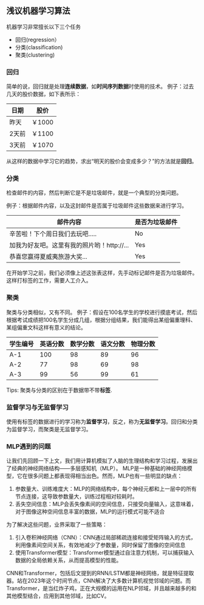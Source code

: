 ## 浅议机器学习算法

机器学习非常擅长以下三个任务

* 回归(regression）
* 分类(classification)
* 聚类(clustering)

### 回归

简单的说，回归就是处理**连续数据**，如**时间序列数据**时使用的技术。
例子：过去几天的股价数据，如下表所示：

| 日期 | 股价 |
| --- | --- |
| 昨天 | ￥1000 |  
| 2天前 | ￥1100 |
| 3天前 | ￥1070 |

从这样的数据中学习它的趋势，求出“明天的股价会变成多少？”的方法就是**回归**。

### 分类

检查邮件的内容，然后判断它是不是垃圾邮件，就是一个典型的分类问题。

例子：根据邮件内容，以及这封邮件是否属于垃圾邮件这些数据来进行学习。

| 邮件内容 | 是否为垃圾邮件 |
| --- | --- |
| 辛苦啦！下个周日我们去玩吧..... | No |  
| 加我为好友吧。这里有我的照片哟！http://... | Yes |
| 恭喜您赢得夏威夷旅游大奖... | Yes |

在开始学习之前，我们必须像上述这张表这样，先手动标记邮件是否为垃圾邮件。这样打标签的工作，需要人工介入。

### 聚类

聚类与分类相似，又有不同。
例子：假设在100名学生的学校进行摸底考试，然后根据考试成绩把100名学生分成几组，根据分组结果，我们能得出某组偏重理科、某组偏重文科这样有意义的结论。

| 学生编号| 英语分数| 数学分数 | 语文分数| 物理分数 |
| --- | --- | --- | --- | --- |
| A-1 | 100 | 98 | 89 | 96 |
| A-2 | 77 | 98 | 69 | 98 |
| A-3 | 99 | 56 | 99 | 61 |

Tips: 聚类与分类的区别在于数据带不带**标签**.

### 监督学习与无监督学习

使用有标签的数据进行的学习称为**监督学习**，反之，称为**无监督学习**。回归和分类为监督学习，而聚类是无监督学习。

### MLP遇到的问题

让我们先回顾一下上文，我们用计算机模拟了人脑的生理结构和学习过程，发展出了经典的神经网络结构——多层感知机（MLP）。
MLP是一种基础的神经网络模型，它在很多问题上都表现得相当出色。然而，MLP也有一些明显的缺点：

1. 参数量大、训练难度大：MLP的网络结构中，每个神经元都和上一层中的所有节点连接，这导致参数量大，训练过程相对较耗时。
2. 丢失空间信息：MLP会丢失像素间的空间信息，只接受向量输入，这意味着，对于图像这种空间信息丰富的数据，MLP的运行模式可能不适合

为了解决这些问题，业界采取了一些策略：

1. 引入卷积神经网络（CNN）：CNN通过局部稀疏连接和接受矩阵输入的方式，利用像素间空间关系，有效地减少了参数量，同时保留了图像的空间信息
2. 使用Transformer模型：Transformer模型通过自注意力机制，可以捕获输入数据的全局依赖关系，从而提高模型的性能。

CNN和Transformer，包括后文提到的RNN/LSTM都是神经网络，就是特征提取器。站在2023年这个时间节点，CNN解决了大多数计算机视觉邻域的问题。而Transformer，是当红炸子鸡，正在大规模的运用在NLP邻域，并且越来越多的和其他模型结合，应用到其他邻域，比如CV。

